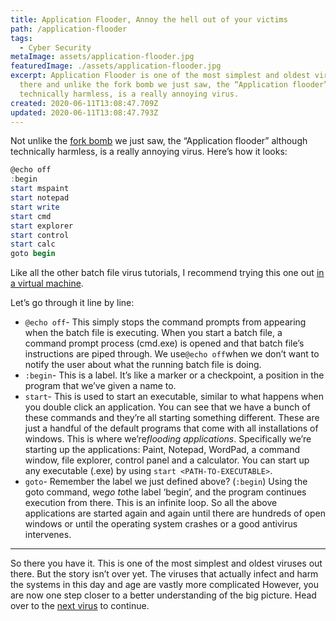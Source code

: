 ```yaml
---
title: Application Flooder, Annoy the hell out of your victims
path: /application-flooder
tags:
  - Cyber Security
metaImage: assets/application-flooder.jpg
featuredImage: ./assets/application-flooder.jpg
excerpt: Application Flooder is one of the most simplest and oldest viruses out
  there and unlike the fork bomb we just saw, the “Application flooder” although
  technically harmless, is a really annoying virus.
created: 2020-06-11T13:08:47.709Z
updated: 2020-06-11T13:08:47.793Z
---
```

Not unlike the [fork bomb](https://blog.leewardslope.com/fork-bomb) we just saw, the “Application flooder” although technically harmless, is a really annoying virus. Here’s how it looks:

```powershell
@echo off
:begin
start mspaint
start notepad
start write
start cmd
start explorer
start control
start calc
goto begin
```

Like all the other batch file virus tutorials, I recommend trying this one out [in a virtual machine](https://blog.leewardslope.com/setting-up-a-virtual-machine-to-practice-hacking).

Let’s go through it line by line:

* `@echo off`- This simply stops the command prompts from appearing when the batch file is executing. When you start a batch file, a command prompt process (cmd.exe) is opened and that batch file’s instructions are piped through. We use`@echo off`when we don’t want to notify the user about what the running batch file is doing.
* `:begin`- This is a label. It’s like a marker or a checkpoint, a position in the program that we’ve given a name to.
* `start`- This is used to start an executable, similar to what happens when you double click an application. You can see that we have a bunch of these commands and they’re all starting something different. These are just a handful of the default programs that come with all installations of windows. This is where we’re*flooding applications*. Specifically we’re starting up the applications: Paint, Notepad, WordPad, a command window, file explorer, control panel and a calculator. You can start up any executable (.exe) by using `start <PATH-TO-EXECUTABLE>`.
* `goto`- Remember the label we just defined above? (`:begin`) Using the goto command, we*go to*the label ‘begin’, and the program continues execution from there. This is an infinite loop. So all the above applications are started again and again until there are hundreds of open windows or until the operating system crashes or a good antivirus intervenes.

- - -

So there you have it. This is one of the most simplest and oldest viruses out there. But the story isn’t over yet. The viruses that actually infect and harm the systems in this day and age are vastly more complicated However, you are now one step closer to a better understanding of the big picture. Head over to the [next virus](https://blog.leewardslope.com/overloading-memory) to continue.